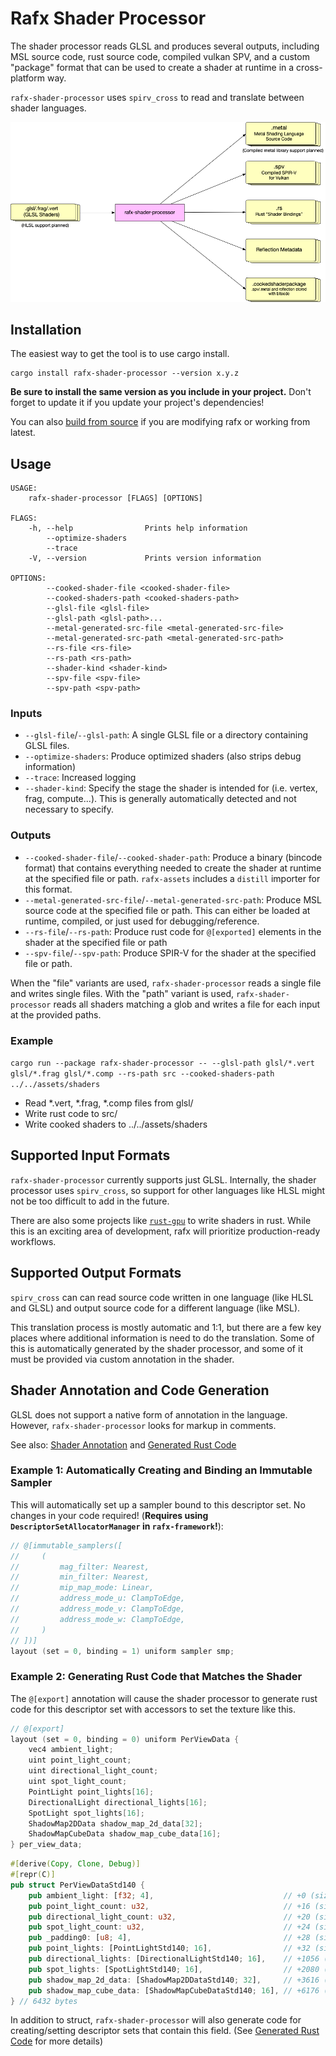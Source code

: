 # Rafx Shader Processor

The shader processor reads GLSL and produces several outputs, including MSL source code, rust source code, compiled
vulkan SPV, and a custom "package" format that can be used to create a shader at runtime in a cross-platform way.

`rafx-shader-processor` uses `spirv_cross` to read and translate between shader languages.

![Diagram showing input and outputs of the shader processor](../shader-processor.png)

## Installation

The easiest way to get the tool is to use cargo install.

```
cargo install rafx-shader-processor --version x.y.z
```

**Be sure to install the same version as you include in your project.** Don't forget to update it if you update your
project's dependencies!

You can also [build from source](../../rafx-shader-processor) if you are modifying rafx or working from latest.

## Usage

```
USAGE:
    rafx-shader-processor [FLAGS] [OPTIONS]

FLAGS:
    -h, --help                Prints help information
        --optimize-shaders    
        --trace               
    -V, --version             Prints version information

OPTIONS:
        --cooked-shader-file <cooked-shader-file>                
        --cooked-shaders-path <cooked-shaders-path>              
        --glsl-file <glsl-file>                                  
        --glsl-path <glsl-path>...                               
        --metal-generated-src-file <metal-generated-src-file>    
        --metal-generated-src-path <metal-generated-src-path>    
        --rs-file <rs-file>                                      
        --rs-path <rs-path>                                      
        --shader-kind <shader-kind>                              
        --spv-file <spv-file>                                    
        --spv-path <spv-path>      
```

### Inputs

 * `--glsl-file`/`--glsl-path`: A single GLSL file or a directory containing GLSL files.
 * `--optimize-shaders`: Produce optimized shaders (also strips debug information)
 * `--trace`: Increased logging
 * `--shader-kind`: Specify the stage the shader is intended for (i.e. vertex, frag, compute...). This is generally
   automatically detected and not necessary to specify.

### Outputs

 * `--cooked-shader-file`/`--cooked-shader-path`: Produce a binary (bincode format) that contains everything needed to
   create the shader at runtime at the specified file or path. `rafx-assets` includes a `distill` importer for this 
   format. 
 * `--metal-generated-src-file`/`--metal-generated-src-path`: Produce MSL source code at the specified file or path. This can either be loaded at
   runtime, compiled, or just used for debugging/reference.
 * `--rs-file`/`--rs-path`: Produce rust code for `@[exported]` elements in the shader at the specified file or path
 * `--spv-file`/`--spv-path`: Produce SPIR-V for the shader at the specified file or path.

When the "file" variants are used, `rafx-shader-processor` reads a single file and writes single files. With the "path"
variant is used, `rafx-shader-processor` reads all shaders matching a glob and writes a file for each input at the
provided paths.


### Example

`cargo run --package rafx-shader-processor -- --glsl-path glsl/*.vert glsl/*.frag glsl/*.comp --rs-path src --cooked-shaders-path ../../assets/shaders`

 * Read *.vert, *.frag, *.comp files from glsl/
 * Write rust code to src/
 * Write cooked shaders to ../../assets/shaders

## Supported Input Formats

`rafx-shader-processor` currently supports just GLSL. Internally, the shader processor uses `spirv_cross`, so support
for other languages like HLSL might not be too difficult to add in the future.

There are also some projects like [`rust-gpu`](https://github.com/EmbarkStudios/rust-gpu) to write shaders
in rust. While this is an exciting area of development, rafx will prioritize production-ready workflows.

## Supported Output Formats

`spirv_cross` can can read source code written in one language (like HLSL and GLSL) and output source code for a
different language (like MSL).

This translation process is mostly automatic and 1:1, but there are a few key places where additional information is
need to do the translation. Some of this is automatically generated by the shader processor, and some of it must be
provided via custom annotation in the shader.

## Shader Annotation and Code Generation

GLSL does not support a native form of annotation in the language. However, `rafx-shader-processor` looks for markup
in comments.

See also: [Shader Annotation](shader_annotation.md) and [Generated Rust Code](generated_rust_code.md)

### Example 1: Automatically Creating and Binding an Immutable Sampler

This will automatically set up a sampler bound to this descriptor set. No changes in your code required! (**Requires
using `DescriptorSetAllocatorManager` in `rafx-framework`!**):

```c
// @[immutable_samplers([
//     (
//         mag_filter: Nearest,
//         min_filter: Nearest,
//         mip_map_mode: Linear,
//         address_mode_u: ClampToEdge,
//         address_mode_v: ClampToEdge,
//         address_mode_w: ClampToEdge,
//     )
// ])]
layout (set = 0, binding = 1) uniform sampler smp;
```

### Example 2: Generating Rust Code that Matches the Shader

The `@[export]` annotation will cause the shader processor to generate rust code for this descriptor set with accessors
to set the texture like this.

```c
// @[export]
layout (set = 0, binding = 0) uniform PerViewData {
    vec4 ambient_light;
    uint point_light_count;
    uint directional_light_count;
    uint spot_light_count;
    PointLight point_lights[16];
    DirectionalLight directional_lights[16];
    SpotLight spot_lights[16];
    ShadowMap2DData shadow_map_2d_data[32];
    ShadowMapCubeData shadow_map_cube_data[16];
} per_view_data;
```

```rust
#[derive(Copy, Clone, Debug)]
#[repr(C)]
pub struct PerViewDataStd140 {
    pub ambient_light: [f32; 4],                             // +0 (size: 16)
    pub point_light_count: u32,                              // +16 (size: 4)
    pub directional_light_count: u32,                        // +20 (size: 4)
    pub spot_light_count: u32,                               // +24 (size: 4)
    pub _padding0: [u8; 4],                                  // +28 (size: 4)
    pub point_lights: [PointLightStd140; 16],                // +32 (size: 1024)
    pub directional_lights: [DirectionalLightStd140; 16],    // +1056 (size: 1024)
    pub spot_lights: [SpotLightStd140; 16],                  // +2080 (size: 1536)
    pub shadow_map_2d_data: [ShadowMap2DDataStd140; 32],     // +3616 (size: 2560)
    pub shadow_map_cube_data: [ShadowMapCubeDataStd140; 16], // +6176 (size: 256)
} // 6432 bytes
```

In addition to struct, `rafx-shader-processor` will also generate code for creating/setting descriptor sets that contain
this field. (See [Generated Rust Code](generated_rust_code.md) for more details)